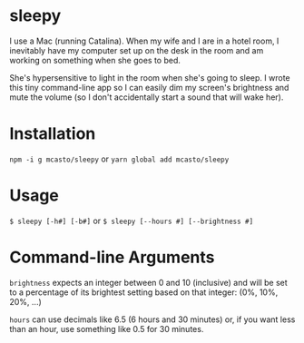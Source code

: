 # sleepy

I use a Mac (running Catalina). When my wife and I are in a hotel room, 
I inevitably have my computer set up on the desk in the room and am working on something when she goes to bed.

She's hypersensitive to light in the room when she's going to sleep. I wrote this tiny command-line app so I can easily
dim my screen's brightness and mute the volume (so I don't accidentally start a sound that will wake her).

# Installation
`npm -i g mcasto/sleepy`
or
`yarn global add mcasto/sleepy`

# Usage
`$ sleepy [-h#] [-b#]`
or
`$ sleepy [--hours #] [--brightness #]`

# Command-line Arguments
`brightness` expects an integer between 0 and 10 (inclusive) and will be set to a percentage of its brightest setting based on that integer: (0%, 10%, 20%, ...)

`hours` can use decimals like 6.5 (6 hours and 30 minutes) or, if you want less than an hour, use something like 0.5 for 30 minutes.
